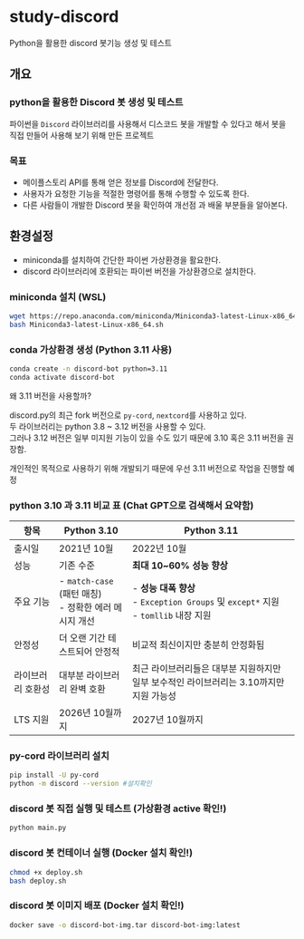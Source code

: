 # study-discord
Python을 활용한 discord 봇기능 생성 및 테스트

## 개요

### python을 활용한 Discord 봇 생성 및 테스트  
파이썬을 `Discord` 라이브러리를 사용해서 디스코드 봇을 개발할 수 있다고 해서 봇을 직접 만들어 사용해 보기 위해 만든 프로젝트

### 목표  
- 메이플스토리 API를 통해 얻은 정보를 Discord에 전달한다.
- 사용자가 요청한 기능을 적절한 명령어를 통해 수행할 수 있도록 한다.
- 다른 사람들이 개발한 Discord 봇을 확인하여 개선점 과 배울 부분들을 알아본다.

## 환경설정
- miniconda를 설치하여 간단한 파이썬 가상환경을 활요한다.
- discord 라이브러리에 호환되는 파이썬 버전을 가상환경으로 설치한다.

### miniconda 설치 (WSL)
```bash
wget https://repo.anaconda.com/miniconda/Miniconda3-latest-Linux-x86_64.sh
bash Miniconda3-latest-Linux-x86_64.sh
```

### conda 가상환경 생성 (Python 3.11 사용)
```bash
conda create -n discord-bot python=3.11
conda activate discord-bot
```

왜 3.11 버전을 사용할까?

discord.py의 최근 fork 버전으로 `py-cord`, `nextcord`를 사용하고 있다.  
두 라이브러리는 python 3.8 ~ 3.12 버전을 사용할 수 있다.  
그러나 3.12 버전은 일부 미지원 기능이 있을 수도 있기 때문에 3.10 혹은 3.11 버전을 권장함.

개인적인 목적으로 사용하기 위해 개발되기 때문에 우선 3.11 버전으로 작업을 진행할 예정

### python 3.10 과 3.11 비교 표 (Chat GPT으로 검색해서 요약함)

| 항목        | Python 3.10                                 | Python 3.11                                                                  |
| --------- | ------------------------------------------- | ---------------------------------------------------------------------------- |
| 출시일       | 2021년 10월                                   | 2022년 10월                                                                    |
| 성능        | 기존 수준                                       | **최대 10\~60% 성능 향상**                                                         |
| 주요 기능     | - `match-case` (패턴 매칭) <br> - 정확한 에러 메시지 개선 | - **성능 대폭 향상**<br> - `Exception Groups` 및 `except*` 지원<br> - `tomllib` 내장 지원 |
| 안정성       | 더 오랜 기간 테스트되어 안정적                           | 비교적 최신이지만 충분히 안정화됨                                                           |
| 라이브러리 호환성 | 대부분 라이브러리 완벽 호환                             | 최근 라이브러리들은 대부분 지원하지만 일부 보수적인 라이브러리는 3.10까지만 지원 가능성                           |
| LTS 지원    | 2026년 10월까지                                 | 2027년 10월까지                                                                  |

### py-cord 라이브러리 설치
```bash
pip install -U py-cord
python -m discord --version #설치확인
```

### discord 봇 직접 실행 및 테스트 (가상환경 active 확인!)
```bash
python main.py
```

### discord 봇 컨테이너 실행 (Docker 설치 확인!)
```bash
chmod +x deploy.sh
bash deploy.sh
```

### discord 봇 이미지 배포 (Docker 설치 확인!)
```bash
docker save -o discord-bot-img.tar discord-bot-img:latest
```